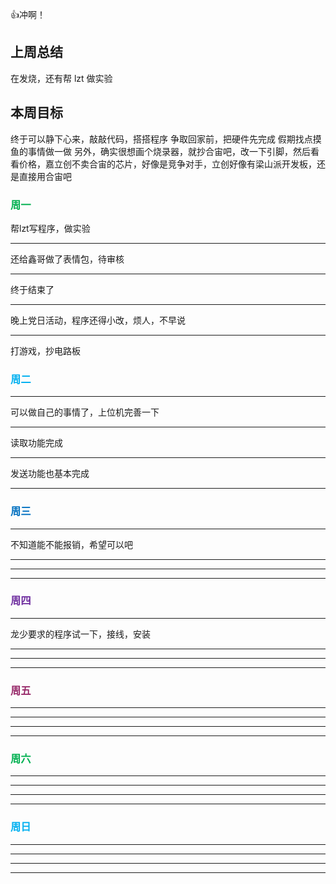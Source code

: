 👍冲啊！

## 上周总结

在发烧，还有帮 lzt 做实验

## 本周目标

终于可以静下心来，敲敲代码，搭搭程序
争取回家前，把硬件先完成
假期找点摸鱼的事情做一做
另外，确实很想画个烧录器，就抄合宙吧，改一下引脚，然后看看价格，嘉立创不卖合宙的芯片，好像是竞争对手，立创好像有梁山派开发板，还是直接用合宙吧


### <font color="#00b050">周一</font>
帮lzt写程序，做实验

---
还给鑫哥做了表情包，待审核

---
终于结束了

---
晚上党日活动，程序还得小改，烦人，不早说

---
打游戏，抄电路板

### <font color="#00b0f0">周二</font>

---
可以做自己的事情了，上位机完善一下

---
读取功能完成

---
发送功能也基本完成

---

### <font color="#0070c0"> 周三</font>

---
不知道能不能报销，希望可以吧

---


---


---

### <font color="#7030a0">周四</font>

---
龙少要求的程序试一下，接线，安装

---


---


---

### <font color="#972969"> 周五</font>

---


---


---


---

### <font color="#00b050">周六</font>

---


---


---


---

### <font color="#00b0f0">周日</font>

---


---


---


---

